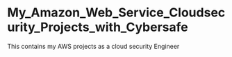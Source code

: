 # My_Amazon_Web_Service_Cloudsecurity_Projects_with_Cybersafe
This contains my AWS projects as a cloud security Engineer
